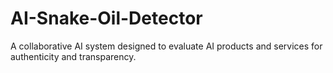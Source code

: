 # AI-Snake-Oil-Detector
A collaborative AI system designed to evaluate AI products and services for authenticity and transparency.
